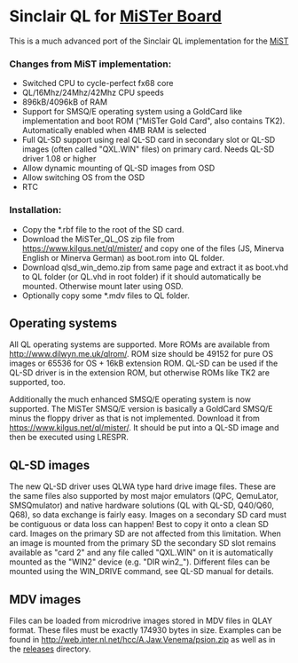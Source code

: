 # Sinclair QL for [MiSTer Board](https://github.com/MiSTer-devel/Main_MiSTer/wiki) 

This is a much advanced port of the Sinclair QL implementation for the [MiST](https://github.com/mist-devel/mist-board/tree/master/cores/ql)

### Changes from MiST implementation:
* Switched CPU to cycle-perfect fx68 core
* QL/16Mhz/24Mhz/42Mhz CPU speeds
* 896kB/4096kB of RAM
* Support for SMSQ/E operating system using a GoldCard like implementation and boot ROM ("MiSTer Gold Card", also contains TK2). Automatically enabled when 4MB RAM is selected
* Full QL-SD support using real QL-SD card in secondary slot or QL-SD images (often called "QXL.WIN" files) on primary card. Needs QL-SD driver 1.08 or higher
* Allow dynamic mounting of QL-SD images from OSD
* Allow switching OS from the OSD
* RTC

### Installation:
* Copy the *.rbf file to the root of the SD card. 
* Download the MiSTer_QL_OS zip file from https://www.kilgus.net/ql/mister/ and copy one of the files (JS, Minerva English or Minerva German) as boot.rom into QL folder.
* Download qlsd_win_demo.zip from same page and extract it as boot.vhd to QL folder (or QL.vhd in root folder) if it should automatically be mounted. Otherwise mount later using OSD.
* Optionally copy some *.mdv files to QL folder.

## Operating systems
All QL operating systems are supported. More ROMs are available from http://www.dilwyn.me.uk/qlrom/. ROM size should be 49152 for pure OS images or 65536 for OS + 16kB extension ROM. QL-SD can be used if the QL-SD driver is in the extension ROM, but otherwise ROMs like TK2 are supported, too.

Additionally the much enhanced SMSQ/E operating system is now supported. The MiSTer SMSQ/E version is basically a GoldCard SMSQ/E minus the floppy driver as that is not implemented. Download it from https://www.kilgus.net/ql/mister/. It should be put into a QL-SD image and then be executed using LRESPR.

## QL-SD images
The new QL-SD driver uses QLWA type hard drive image files. These are the same files also supported by most major emulators (QPC, QemuLator, SMSQmulator) and native hardware solutions (QL with QL-SD, Q40/Q60, Q68), so data exchange is fairly easy. Images on a secondary SD card must be contiguous or data loss can happen! Best to copy it onto a clean SD card. Images on the primary SD are not affected from this limitation.
When an image is mounted from the primary SD the secondary SD slot remains available as "card 2" and any file called "QXL.WIN" on it is automatically mounted as the "WIN2" device (e.g. "DIR win2_"). Different files can be mounted using the WIN_DRIVE command, see QL-SD manual for details.

## MDV images
Files can be loaded from microdrive images stored in MDV files in QLAY format. These files must be exactly 174930 bytes in size. Examples can be found in http://web.inter.nl.net/hcc/A.Jaw.Venema/psion.zip as well as in the [releases](https://github.com/MiSTer-devel/QL_MiSTer/tree/master/releases) directory.
